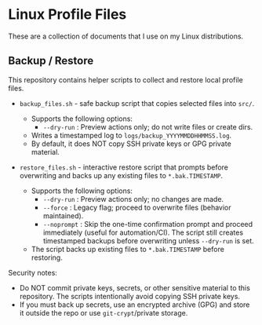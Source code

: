 # Linux Profile Files

These are a collection of documents that I use on my Linux distributions.

## Backup / Restore

This repository contains helper scripts to collect and restore local profile files.

- `backup_files.sh` - safe backup script that copies selected files into `src/`.

  - Supports the following options:
    - `--dry-run` : Preview actions only; do not write files or create dirs.
  - Writes a timestamped log to `logs/backup_YYYYMMDDHHMMSS.log`.
  - By default, it does NOT copy SSH private keys or GPG private material.

- `restore_files.sh` - interactive restore script that prompts before overwriting and backs up any existing files to `*.bak.TIMESTAMP`.
  - Supports the following options:
    - `--dry-run` : Preview actions only; no changes are made.
    - `--force` : Legacy flag; proceed to overwrite files (behavior maintained).
    - `--noprompt` : Skip the one-time confirmation prompt and proceed immediately (useful for automation/CI). The script still creates timestamped backups before overwriting unless `--dry-run` is set.
  - The script backs up existing files to `*.bak.TIMESTAMP` before restoring.

Security notes:

- Do NOT commit private keys, secrets, or other sensitive material to this repository. The scripts intentionally avoid copying SSH private keys.
- If you must back up secrets, use an encrypted archive (GPG) and store it outside the repo or use `git-crypt`/private storage.
